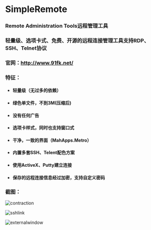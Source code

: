 # SimpleRemote
### Remote Administration Tools远程管理工具

### 轻量级、选项卡式、免费、开源的远程连接管理工具支持RDP、SSH、Telnet协议

### 官网：http://www.91fk.net/

### 特征：

- #### 轻量级（无过多的依赖）

- #### 绿色单文件，不到3M(压缩后)

- #### 没有任何广告

- #### 选项卡样式，同时也支持窗口式

- #### 干净，一致的界面（MahApps.Metro）

- #### 内置多套SSH、Telent配色方案

- #### 使用ActiveX、Putty建立连接

- #### 保存的远程连接信息经过加密，支持自定义密码

### 截图：

![contraction](https://github.com/beckzhu/SimpleRemote/blob/master/assets/contraction.png?raw=true)

![sshlink](https://github.com/beckzhu/SimpleRemote/blob/master/assets/externalwindow.png?raw=true)

![externalwindow](https://github.com/beckzhu/SimpleRemote/blob/master/assets/sshlink.png?raw=true)

